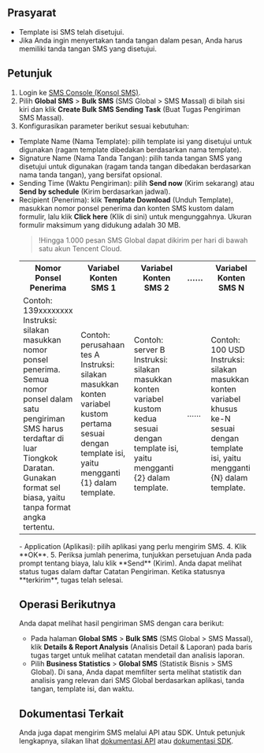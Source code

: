 
## Prasyarat

- Template isi SMS telah disetujui.
- Jika Anda ingin menyertakan tanda tangan dalam pesan, Anda harus memiliki tanda tangan SMS yang disetujui.

## Petunjuk
1. Login ke [SMS Console (Konsol SMS)](https://console.cloud.tencent.com/sms).
2. Pilih **Global SMS** > **Bulk SMS** (SMS Global > SMS Massal) di bilah sisi kiri dan klik **Create Bulk SMS Sending Task** (Buat Tugas Pengiriman SMS Massal).
4. Konfigurasikan parameter berikut sesuai kebutuhan:
 - Template Name (Nama Template): pilih template isi yang disetujui untuk digunakan (ragam template dibedakan berdasarkan nama template).
 - Signature Name (Nama Tanda Tangan): pilih tanda tangan SMS yang disetujui untuk digunakan (ragam tanda tangan dibedakan berdasarkan nama tanda tangan), yang bersifat opsional.
 - Sending Time (Waktu Pengiriman): pilih **Send now** (Kirim sekarang) atau **Send by schedule** (Kirim berdasarkan jadwal).
 - Recipient (Penerima): klik **Template Download** (Unduh Template), masukkan nomor ponsel penerima dan konten SMS kustom dalam formulir, lalu klik **Click here** (Klik di sini) untuk mengunggahnya. Ukuran formulir maksimum yang didukung adalah 30 MB.
   >!Hingga 1.000 pesan SMS Global dapat dikirim per hari di bawah satu akun Tencent Cloud.
   >
   <table>
     <tr>
         <th width="22.5%">Nomor Ponsel Penerima</th>  
         <th width="22.5%">Variabel Konten SMS 1</th>  
         <th width="22.5%">Variabel Konten SMS 2</th>
				 <th width="10%">……</th>
				 <th>Variabel Konten SMS N</th>
		</tr>
	 <tr>      
        <td>Contoh: 139xxxxxxxx <br>Instruksi: silakan masukkan nomor ponsel penerima. Semua nomor ponsel dalam satu pengiriman SMS harus terdaftar di luar Tiongkok Daratan. Gunakan format sel biasa, yaitu tanpa format angka tertentu. </td>   
	     <td>Contoh: perusahaan tes A <br>Instruksi: silakan masukkan konten variabel kustom pertama sesuai dengan template isi, yaitu mengganti {1} dalam template. </td>   
	     <td>Contoh: server B <br>Instruksi: silakan masukkan konten variabel kustom kedua sesuai dengan template isi, yaitu mengganti {2} dalam template. </td>      
	     <td>……</td>        
	     <td>Contoh: 100 USD <br>Instruksi: silakan masukkan konten variabel khusus ke-N sesuai dengan template isi, yaitu mengganti {N} dalam template. </td>  
     </tr> 
</table>
 - Application (Aplikasi): pilih aplikasi yang perlu mengirim SMS.
4. Klik **OK**.
5. Periksa jumlah penerima, tunjukkan persetujuan Anda pada prompt tentang biaya, lalu klik **Send** (Kirim).
 Anda dapat melihat status tugas dalam daftar Catatan Pengiriman. Ketika statusnya **terkirim**, tugas telah selesai.

## Operasi Berikutnya

Anda dapat melihat hasil pengiriman SMS dengan cara berikut:
- Pada halaman **Global SMS** > **Bulk SMS** (SMS Global > SMS Massal), klik **Details & Report Analysis** (Analisis Detail & Laporan) pada baris tugas target untuk melihat catatan mendetail dan analisis laporan.
- Pilih **Business Statistics** > **Global SMS** (Statistik Bisnis > SMS Global). Di sana, Anda dapat memfilter serta melihat statistik dan analisis yang relevan dari SMS Global berdasarkan aplikasi, tanda tangan, template isi, dan waktu.

## Dokumentasi Terkait
Anda juga dapat mengirim SMS melalui API atau SDK. Untuk petunjuk lengkapnya, silakan lihat [dokumentasi API](https://intl.cloud.tencent.com/document/product/382/39155) atau [dokumentasi SDK](https://intl.cloud.tencent.com/document/product/382/36788).
